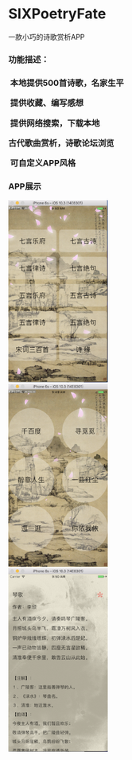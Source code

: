 # SIXPoetryFate
一款小巧的诗歌赏析APP

<h3>功能描述：<h3>
<p>  本地提供500首诗歌，名家生平</p>
<p>  提供收藏、编写感想</p>
<p>  提供网络搜索，下载本地</p>
<p>  古代歌曲赏析，诗歌论坛浏览</p>
<p>  可自定义APP风格</p>

<h3>APP展示</h3>

<div>
<img src="./images/home-right.png" width=200></img>
</div>

<div>
<img src="./images/home-left.png" width=200></img>
</div>

<div>
<img src="./images/poetry.png" width=200></img>
</div>
